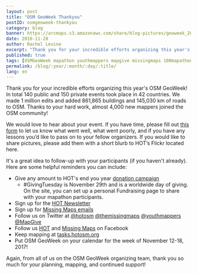 ```yaml
---
layout: post
title: "OSM GeoWeek Thankyou"
postID: osmgeoweek-thankyou
category: blog
banner: https://arcmaps.s3.amazonaws.com/share/blog-pictures/geoweek_2016_ucla.jpg
date: 2016-11-28
author: Rachel Levine
excerpt: "Thank you for your incredible efforts organizing this year's OSM GeoWeek! In total 140 public and 150 private events took place in 42 countries.  We made 1 million edits and added 861,865 buildings and 145,030 km of roads to OSM. Thanks to your hard work, almost 4,000 new mappers joined the OSM community! "
published: true
tags: [OSMGeoWeek mapathon youthmappers mapgive missingmaps 100mapathons]
permalink: /blog/:year/:month/:day/:title/
lang: en
---
```


Thank you for your incredible efforts organizing this year's OSM GeoWeek! In total 140 public and 150 private events took place in 42 countries.  We made 1 million edits and added 861,865 buildings and 145,030 km of roads to OSM. Thanks to your hard work, almost 4,000 new mappers joined the OSM community!

We would love to hear about your event. If you have time, please fill out [this form](https://docs.google.com/forms/d/e/1FAIpQLScKG9bYHIcPdHSnT3Yf700LC0evzCqs-ihI5rkjaAopdcCMOg/viewform) to let us know what went well, what went poorly, and if you have any lessons you’d like to pass on to your fellow organizers. If you would like to share pictures, please add them with a short blurb to HOT’s Flickr located here.

It's a great idea to follow-up with your participants (if you haven't already). Here are some helpful reminders you can include:

- Give any amount to HOT's end you year [donation campaign](https://donate.hotosm.org)
    - #GivingTuesday is November 29th and is a worldwide day of giving. On the site, you can set up a personal Fundraising page to share with your mapathon participants.
- Sign up for the [HOT Newsletter](http://eepurl.com/bC7JBj)
- Sign up for [Missing Maps emails](http://communicatoremail.com/F/QTwz9iBiyP0vavUEMRJ6SQ/)
- Follow us on Twitter at [@hotosm](https://twitter.com/hotosm) [@themissingmaps](https://twitter.com/themissingmaps) [@youthmappers](https://twitter.com/youthmappers) [@MapGive](https://twitter.com/MapGive)
- Follow us [HOT](https://www.facebook.com/hotosm/) and [Missing Maps](https://www.facebook.com/MissingMapsProject/) on Facebook
- Keep mapping at [tasks.hotosm.org](http://tasks.hotosm.org)
- Put OSM GeoWeek on your calendar for the week of November 12-18, 2017!

Again, from all of us on the OSM GeoWeek organizing team, thank you so much for your planning, mapping, and continued support!
